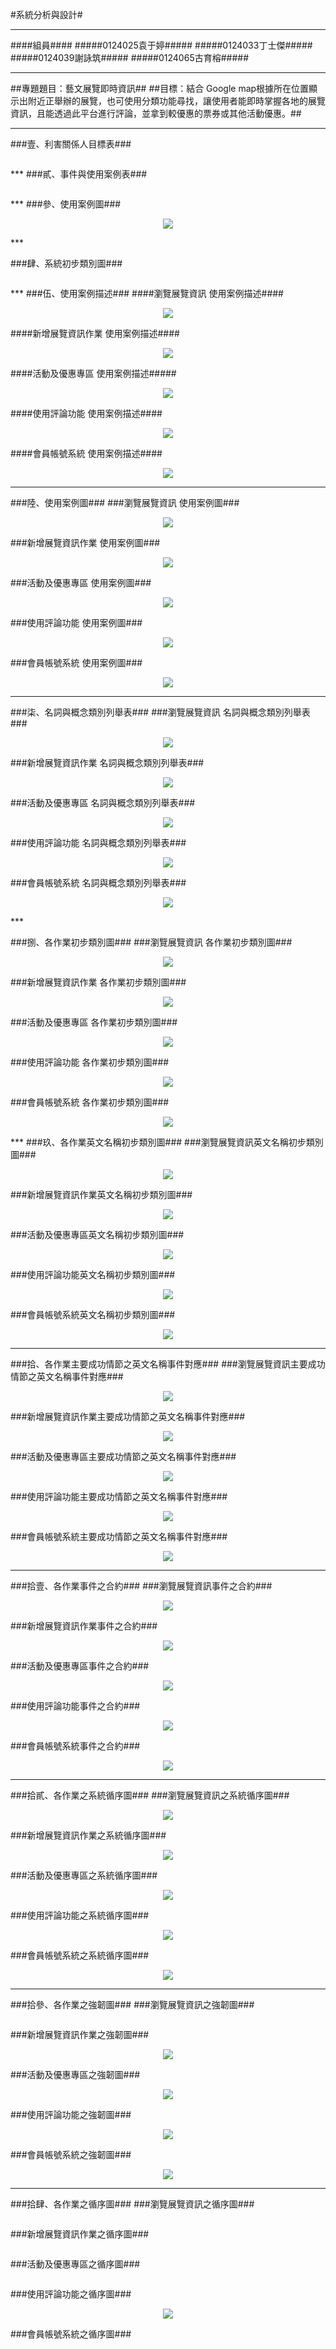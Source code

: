 #系統分析與設計#
***
####組員####
#####0124025袁于婷#####
#####0124033丁士傑#####
#####0124039謝詠筑#####
#####0124065古育榕#####
***

##專題題目：藝文展覽即時資訊##
##目標：結合 Google map根據所在位置顯示出附近正舉辦的展覽，也可使用分類功能尋找，讓使用者能即時掌握各地的展覽資訊，且能透過此平台進行評論，並拿到較優惠的票券或其他活動優惠。##
***
###壹、利害關係人目標表###
<p align="center"><img src=""></p>
***
###貳、事件與使用案例表###
<p align="center"><img src=""></p>
***
###參、使用案例圖###
<p align="center"><img src="http://farm4.staticflickr.com/3955/15091051374_4a4d1c0d35_b.jpg"></p>
***

###肆、系統初步類別圖###
<p align="center"><img src=""></p>
***
###伍、使用案例描述###
####瀏覽展覽資訊 使用案例描述####
<p align="center"><img src="http://farm8.staticflickr.com/7522/15091609953_bc07f2accf_b.jpg"></p>
####新增展覽資訊作業 使用案例描述####
<p align="center"><img src="http://farm4.staticflickr.com/3949/15712529242_8e22e3f804_b.jpg"></p>
####活動及優惠專區 使用案例描述#####
<p align="center"><img src="http://farm8.staticflickr.com/7540/15091026964_562f8ce7e6_b.jpg"></p>
####使用評論功能 使用案例描述####
<p align="center"><img src="http://farm4.staticflickr.com/3955/15710967295_a5b03791c3_b.jpg"></p>
####會員帳號系統 使用案例描述####
<p align="center"><img src="http://farm4.staticflickr.com/3953/15525096439_e67e5c1bde_b.jpg"></p>

***
###陸、使用案例圖###
###瀏覽展覽資訊 使用案例圖###
<p align="center"><img src="http://farm4.staticflickr.com/3949/15710827235_7fbf54e13c_b.jpg"></p>
###新增展覽資訊作業 使用案例圖###
<p align="center"><img src="http://farm6.staticflickr.com/5604/15525639237_79070f2d17_b.jpg"></p>
###活動及優惠專區 使用案例圖###
<p align="center"><img src="http://farm8.staticflickr.com/7576/15525410508_bc6c06e6d1_b.jpg"></p>
###使用評論功能 使用案例圖###
<p align="center"><img src="http://farm8.staticflickr.com/7549/15524958369_605136c8bd_b.jpg"></p>
###會員帳號系統 使用案例圖###
<p align="center"><img src="http://farm8.staticflickr.com/7462/15090888274_36904529b9_b.jpg"></p>


***


###柒、名詞與概念類別列舉表###
###瀏覽展覽資訊 名詞與概念類別列舉表###
<p align="center"><img src="http://farm4.staticflickr.com/3952/15091568573_01c8f2b4b9_b.jpg"></p>
###新增展覽資訊作業 名詞與概念類別列舉表###
<p align="center"><img src="http://farm8.staticflickr.com/7472/15524976449_0fae836bfb_b.jpg"></p>
###活動及優惠專區 名詞與概念類別列舉表###
<p align="center"><img src="http://farm4.staticflickr.com/3953/15524976429_19950c80af_b.jpg"></p>
###使用評論功能 名詞與概念類別列舉表###
<p align="center"><img src="http://farm8.staticflickr.com/7566/15525428258_1f1f6f13b2_b.jpg"></p>
###會員帳號系統 名詞與概念類別列舉表###
<p align="center"><img src="http://farm4.staticflickr.com/3950/15090906034_54c0291839_b.jpg"></p>
***

###捌、各作業初步類別圖###
###瀏覽展覽資訊 各作業初步類別圖###
<p align="center"><img src="http://farm8.staticflickr.com/7505/15091506393_2af0ee532d_b.jpg"></p>
###新增展覽資訊作業 各作業初步類別圖###
<p align="center"><img src="http://farm8.staticflickr.com/7502/15525945589_a8c5dfc031_b.jpg"></p>
###活動及優惠專區 各作業初步類別圖###
<p align="center"><img src="http://farm8.staticflickr.com/7505/15091506393_2af0ee532d_b.jpg"></p>
###使用評論功能 各作業初步類別圖###
<p align="center"><img src="http://farm8.staticflickr.com/7562/15710863295_4606365d95_b.jpg"></p>
###會員帳號系統 各作業初步類別圖###
<p align="center"><img src="http://farm6.staticflickr.com/5614/15091506303_79f467cc1b_b.jpg"></p>
***
###玖、各作業英文名稱初步類別圖###
###瀏覽展覽資訊英文名稱初步類別圖###
<p align="center"><img src="http://farm8.staticflickr.com/7508/15687157296_527d04257c_b.jpg"></p>
###新增展覽資訊作業英文名稱初步類別圖###
<p align="center"><img src="http://farm9.staticflickr.com/8666/15929916161_22e31b54c5_b.jpg"></p>
###活動及優惠專區英文名稱初步類別圖###
<p align="center"><img src="http://farm8.staticflickr.com/7475/15525016349_3579dbd108_b.jpg"></p>
###使用評論功能英文名稱初步類別圖###
<p align="center"><img src="http://farm4.staticflickr.com/3947/15525468598_559dba9d36_b.jpg"></p>
###會員帳號系統英文名稱初步類別圖###
<p align="center"><img src="http://farm6.staticflickr.com/5616/15090945084_cea1dfaeed_b.jpg"></p>

***
###拾、各作業主要成功情節之英文名稱事件對應###
###瀏覽展覽資訊主要成功情節之英文名稱事件對應###
<p align="center"><img src="http://farm8.staticflickr.com/7496/15932048045_11c5d65ee5_b.jpg"></p>
###新增展覽資訊作業主要成功情節之英文名稱事件對應###
<p align="center"><img src="http://farm6.staticflickr.com/5597/15712464642_5695ff9af4_b.jpg"></p>
###活動及優惠專區主要成功情節之英文名稱事件對應###
<p align="center"><img src="http://farm8.staticflickr.com/7518/15525486038_06634c2225_b.jpg"></p>
###使用評論功能主要成功情節之英文名稱事件對應###
<p align="center"><img src="http://farm8.staticflickr.com/7536/15525712997_7b9b496701_b.jpg"></p>
###會員帳號系統主要成功情節之英文名稱事件對應###
<p align="center"><img src="http://farm6.staticflickr.com/5601/15092578723_4614f56498_b.jpg"></p>

***
###拾壹、各作業事件之合約###
###瀏覽展覽資訊事件之合約###
<p align="center"><img src="http://farm9.staticflickr.com/8595/15312390703_fb67def268_b.jpg"></p>
###新增展覽資訊作業事件之合約###
<p align="center"><img src="http://farm4.staticflickr.com/3945/15709020511_85aee86437_b.jpg"></p>
###活動及優惠專區事件之合約###
<p align="center"><img src="http://farm8.staticflickr.com/7534/15526081130_7f806c0d90_b.jpg"></p>
###使用評論功能事件之合約###
<p align="center"><img src="http://farm8.staticflickr.com/7502/15710926595_7020af770a_b.jpg"></p>
###會員帳號系統事件之合約###
<p align="center"><img src="http://farm4.staticflickr.com/3943/15687199416_701ba9a7d9_b.jpg"></p>

***
###拾貳、各作業之系統循序圖###
###瀏覽展覽資訊之系統循序圖###
<p align="center"><img src="http://farm9.staticflickr.com/8572/15906277746_c5e4bd910d_b.jpg"></p>
###新增展覽資訊作業之系統循序圖###
<p align="center"><img src="http://farm8.staticflickr.com/7565/15525779297_c0b0a59756_b.jpg"></p>
###活動及優惠專區之系統循序圖###
<p align="center"><img src="http://farm8.staticflickr.com/7479/15091028924_ff950e985a_b.jpg"></p>
###使用評論功能之系統循序圖###
<p align="center"><img src="http://farm8.staticflickr.com/7481/15091611353_6794ff9f96_b.jpg"></p>
###會員帳號系統之系統循序圖###
<p align="center"><img src="http://farm8.staticflickr.com/7490/15931416912_c1317f95a7_b.jpg"></p>

***
###拾參、各作業之強韌圖###
###瀏覽展覽資訊之強韌圖###
<p align="center"><img src=""></p>
###新增展覽資訊作業之強韌圖###
<p align="center"><img src="http://farm8.staticflickr.com/7527/15744398388_9b64de1caa_b.jpg"></p>
###活動及優惠專區之強韌圖###
<p align="center"><img src="http://farm9.staticflickr.com/8637/15744541480_2f53375a86_b.jpg"></p>
###使用評論功能之強韌圖###
<p align="center"><img src="http://farm9.staticflickr.com/8600/15929845491_b3ac5e6ecf_b.jpg"></p>
###會員帳號系統之強韌圖###
<p align="center"><img src="http://farm8.staticflickr.com/7525/15906226346_f646c183e2_b.jpg"></p>

***
###拾肆、各作業之循序圖###
###瀏覽展覽資訊之循序圖###
<p align="center"><img src=""></p>
###新增展覽資訊作業之循序圖###
<p align="center"><img src=""></p>
###活動及優惠專區之循序圖###
<p align="center"><img src=""></p>
###使用評論功能之循序圖###
<p align="center"><img src="http://farm9.staticflickr.com/8672/15931148192_63440fcc9d_b.jpg"></p>
###會員帳號系統之循序圖###
<p align="center"><img src=""></p>
